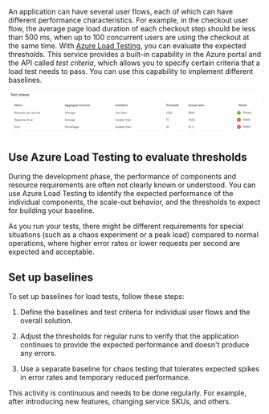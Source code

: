 An application can have several user flows, each of which can have different performance characteristics. For example, in the checkout user flow, the average page load duration of each checkout step should be less than 500 ms, when up to 100 concurrent users are using the checkout at the same time. With [Azure Load Testing](/azure/load-testing/overview-what-is-azure-load-testing), you can evaluate the expected thresholds. This service provides a built-in capability in the Azure portal and the API called *test criteria*, which allows you to specify certain criteria that a load test needs to pass. You can use this capability to implement different baselines.

![Diagram showing sample test criteria.](../media/deployment-testing-test-criteria.png)

## Use Azure Load Testing to evaluate thresholds

During the development phase, the performance of components and resource requirements are often not clearly known or understood. You can use Azure Load Testing to identify the expected performance of the individual components, the scale-out behavior, and the thresholds to expect for building your baseline.

As you run your tests, there might be different requirements for special situations (such as a chaos experiment or a peak load) compared to normal operations, where higher error rates or lower requests per second are expected and acceptable.

## Set up baselines

To set up baselines for load tests, follow these steps:

1. Define the baselines and test criteria for individual user flows and the overall solution.

1. Adjust the thresholds for regular runs to verify that the application continues to provide the expected performance and doesn't produce any errors.

1. Use a separate baseline for chaos testing that tolerates expected spikes in error rates and temporary reduced performance.

This activity is continuous and needs to be done regularly. For example, after introducing new features, changing service SKUs, and others.
